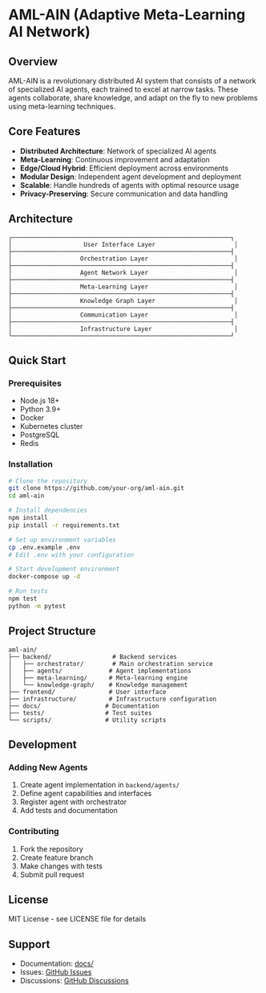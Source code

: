 # AML-AIN (Adaptive Meta-Learning AI Network)

## Overview

AML-AIN is a revolutionary distributed AI system that consists of a network of
specialized AI agents, each trained to excel at narrow tasks. These agents
collaborate, share knowledge, and adapt on the fly to new problems using
meta-learning techniques.

## Core Features

- **Distributed Architecture**: Network of specialized AI agents
- **Meta-Learning**: Continuous improvement and adaptation
- **Edge/Cloud Hybrid**: Efficient deployment across environments
- **Modular Design**: Independent agent development and deployment
- **Scalable**: Handle hundreds of agents with optimal resource usage
- **Privacy-Preserving**: Secure communication and data handling

## Architecture

```
┌─────────────────────────────────────────────────────────────┐
│                    User Interface Layer                      │
├─────────────────────────────────────────────────────────────┤
│                   Orchestration Layer                        │
├─────────────────────────────────────────────────────────────┤
│                   Agent Network Layer                        │
├─────────────────────────────────────────────────────────────┤
│                   Meta-Learning Layer                        │
├─────────────────────────────────────────────────────────────┤
│                   Knowledge Graph Layer                      │
├─────────────────────────────────────────────────────────────┤
│                   Communication Layer                        │
├─────────────────────────────────────────────────────────────┤
│                   Infrastructure Layer                       │
└─────────────────────────────────────────────────────────────┘
```

## Quick Start

### Prerequisites

- Node.js 18+
- Python 3.9+
- Docker
- Kubernetes cluster
- PostgreSQL
- Redis

### Installation

```bash
# Clone the repository
git clone https://github.com/your-org/aml-ain.git
cd aml-ain

# Install dependencies
npm install
pip install -r requirements.txt

# Set up environment variables
cp .env.example .env
# Edit .env with your configuration

# Start development environment
docker-compose up -d

# Run tests
npm test
python -m pytest
```

## Project Structure

```
aml-ain/
├── backend/                 # Backend services
│   ├── orchestrator/        # Main orchestration service
│   ├── agents/             # Agent implementations
│   ├── meta-learning/      # Meta-learning engine
│   └── knowledge-graph/    # Knowledge management
├── frontend/               # User interface
├── infrastructure/         # Infrastructure configuration
├── docs/                  # Documentation
├── tests/                 # Test suites
└── scripts/               # Utility scripts
```

## Development

### Adding New Agents

1. Create agent implementation in `backend/agents/`
2. Define agent capabilities and interfaces
3. Register agent with orchestrator
4. Add tests and documentation

### Contributing

1. Fork the repository
2. Create feature branch
3. Make changes with tests
4. Submit pull request

## License

MIT License - see LICENSE file for details

## Support

- Documentation: [docs/](docs/)
- Issues: [GitHub Issues](https://github.com/your-org/aml-ain/issues)
- Discussions:
  [GitHub Discussions](https://github.com/your-org/aml-ain/discussions)

